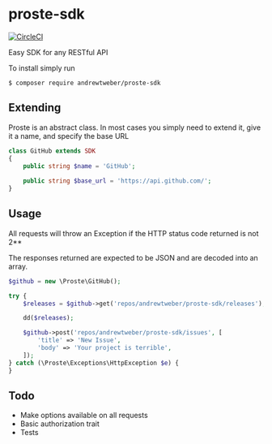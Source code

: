 # proste-sdk

[![CircleCI](https://dl.circleci.com/status-badge/img/gh/andrewtweber/proste-sdk/tree/master.svg?style=shield)](https://dl.circleci.com/status-badge/redirect/gh/andrewtweber/proste-sdk/tree/master)

Easy SDK for any RESTful API

To install simply run

```
$ composer require andrewtweber/proste-sdk
```

## Extending

Proste is an abstract class. In most cases you simply need to extend it, give it a name, and specify the base URL

```php
class GitHub extends SDK
{
    public string $name = 'GitHub';
 
    public string $base_url = 'https://api.github.com/';
}
```

## Usage

All requests will throw an Exception if the HTTP status code returned is not 2**

The responses returned are expected to be JSON and are decoded into an array.

```php
$github = new \Proste\GitHub();

try {
    $releases = $github->get('repos/andrewtweber/proste-sdk/releases');

    dd($releases);

    $github->post('repos/andrewtweber/proste-sdk/issues', [
        'title' => 'New Issue',
        'body' => 'Your project is terrible',
    ]);
} catch (\Proste\Exceptions\HttpException $e) {
}
```

## Todo

* Make options available on all requests
* Basic authorization trait
* Tests
